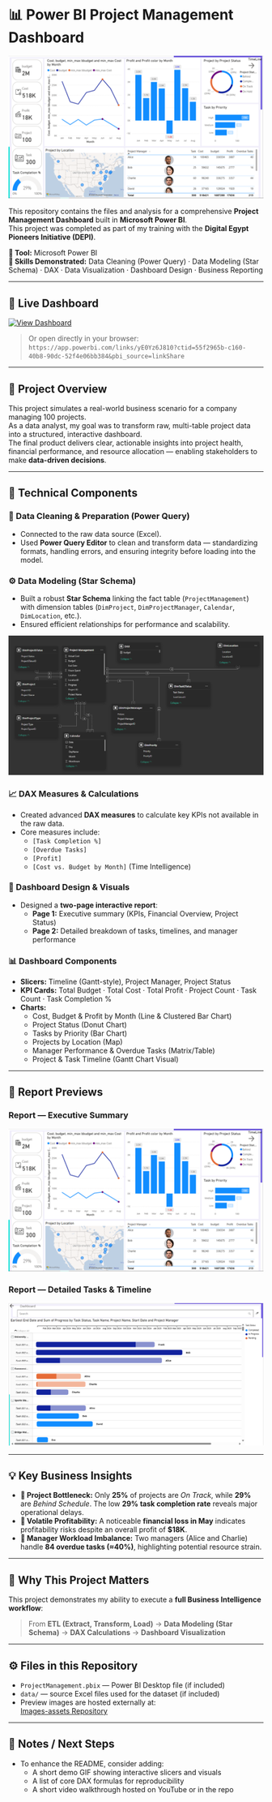 # 📊 Power BI Project Management Dashboard

![Project Management Dashboard - Cover](https://raw.githubusercontent.com/MostafaAyman11/Images-assets/refs/heads/main/PM%201.png)

This repository contains the files and analysis for a comprehensive **Project Management Dashboard** built in **Microsoft Power BI**.  
This project was completed as part of my training with the **Digital Egypt Pioneers Initiative (DEPI)**.

**🧰 Tool:** Microsoft Power BI  
**🧠 Skills Demonstrated:** Data Cleaning (Power Query) · Data Modeling (Star Schema) · DAX · Data Visualization · Dashboard Design · Business Reporting

---

## 🔗 Live Dashboard
[![View Dashboard](https://img.shields.io/badge/View%20Dashboard-Power%20BI-yellow?style=for-the-badge&logo=power-bi)](https://app.powerbi.com/links/yE0Yz6J810?ctid=55f2965b-c160-40b8-90dc-52f4e06bb384&pbi_source=linkShare)

> Or open directly in your browser:  
> `https://app.powerbi.com/links/yE0Yz6J810?ctid=55f2965b-c160-40b8-90dc-52f4e06bb384&pbi_source=linkShare`

---

## 🧠 Project Overview

This project simulates a real-world business scenario for a company managing 100 projects.  
As a data analyst, my goal was to transform raw, multi-table project data into a structured, interactive dashboard.  
The final product delivers clear, actionable insights into project health, financial performance, and resource allocation — enabling stakeholders to make **data-driven decisions**.

---

## 🔧 Technical Components

### 🧹 Data Cleaning & Preparation (Power Query)
- Connected to the raw data source (Excel).  
- Used **Power Query Editor** to clean and transform data — standardizing formats, handling errors, and ensuring integrity before loading into the model.

### ⚙️ Data Modeling (Star Schema)
- Built a robust **Star Schema** linking the fact table (`ProjectManagement`) with dimension tables (`DimProject`, `DimProjectManager`, `Calendar`, `DimLocation`, etc.).  
- Ensured efficient relationships for performance and scalability.

![Data Modeling & Star Schema](https://raw.githubusercontent.com/MostafaAyman11/Images-assets/refs/heads/main/PM%203.png)

### 📈 DAX Measures & Calculations
- Created advanced **DAX measures** to calculate key KPIs not available in the raw data.  
- Core measures include:
  - `[Task Completion %]`
  - `[Overdue Tasks]`
  - `[Profit]`
  - `[Cost vs. Budget by Month]` (Time Intelligence)

### 🎨 Dashboard Design & Visuals
- Designed a **two-page interactive report**:
  - **Page 1:** Executive summary (KPIs, Financial Overview, Project Status)
  - **Page 2:** Detailed breakdown of tasks, timelines, and manager performance

### 📊 Dashboard Components
- **Slicers:** Timeline (Gantt-style), Project Manager, Project Status  
- **KPI Cards:** Total Budget · Total Cost · Total Profit · Project Count · Task Count · Task Completion %  
- **Charts:**
  - Cost, Budget & Profit by Month (Line & Clustered Bar Chart)
  - Project Status (Donut Chart)
  - Tasks by Priority (Bar Chart)
  - Projects by Location (Map)
  - Manager Performance & Overdue Tasks (Matrix/Table)
  - Project & Task Timeline (Gantt Chart Visual)

---

## 📸 Report Previews

### Report — Executive Summary
![PM Report - Executive Summary](https://raw.githubusercontent.com/MostafaAyman11/Images-assets/refs/heads/main/PM%201.png)

### Report — Detailed Tasks & Timeline
![PM Report - Tasks & Timeline](https://raw.githubusercontent.com/MostafaAyman11/Images-assets/refs/heads/main/PM%202.png)

---

## 💡 Key Business Insights

- **🚧 Project Bottleneck:** Only **25%** of projects are *On Track*, while **29%** are *Behind Schedule*. The low **29% task completion rate** reveals major operational delays.  
- **💸 Volatile Profitability:** A noticeable **financial loss in May** indicates profitability risks despite an overall profit of **$18K**.  
- **👥 Manager Workload Imbalance:** Two managers (Alice and Charlie) handle **84 overdue tasks (≈40%)**, highlighting potential resource strain.

---

## 🎯 Why This Project Matters

This project demonstrates my ability to execute a **full Business Intelligence workflow**:  
> From **ETL (Extract, Transform, Load)** → **Data Modeling (Star Schema)** → **DAX Calculations** → **Dashboard Visualization**

---

## ⚙️ Files in this Repository
- `ProjectManagement.pbix` — Power BI Desktop file (if included)  
- `data/` — source Excel files used for the dataset (if included)  
- Preview images are hosted externally at:  
  [Images-assets Repository](https://github.com/MostafaAyman11/Images-assets)

---

## 📌 Notes / Next Steps
- To enhance the README, consider adding:
  - A short demo GIF showing interactive slicers and visuals  
  - A list of core DAX formulas for reproducibility  
  - A short video walkthrough hosted on YouTube or in the repo
